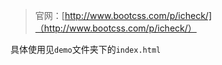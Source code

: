 >官网：[http://www.bootcss.com/p/icheck/]（http://www.bootcss.com/p/icheck/）

具体使用见`demo`文件夹下的`index.html`